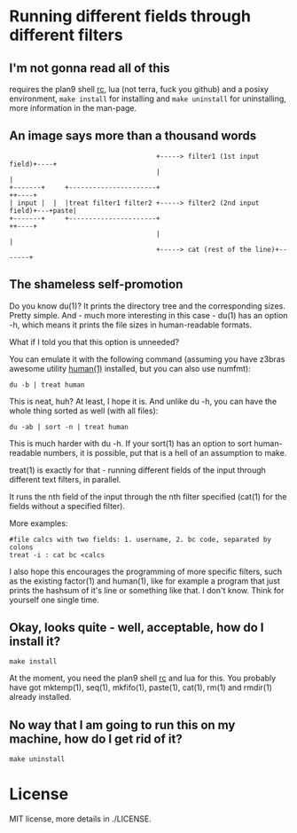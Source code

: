 Running different fields through different filters
==================================================

I'm not gonna read all of this
------------------------------

requires the plan9 shell [rc](http://git.suckless.org/9base), lua (not terra, fuck you github)
and a posixy environment, `make install` for installing and `make uninstall` for uninstalling,
more information in the man-page.

An image says more than a thousand words
----------------------------------------

```
                                     +-----> filter1 (1st input field)+----+
                                     |                                     |
+-------+     +----------------------+                                    ++----+
| input |  |  |treat filter1 filter2 +-----> filter2 (2nd input field)+---+paste|
+-------+     +----------------------+                                    ++----+
                                     |                                     |
                                     +-----> cat (rest of the line)+-------+
```

The shameless self-promotion
----------------------------

Do you know du(1)?
It prints the directory tree and the corresponding sizes. Pretty simple. And - much more interesting in this case -
du(1) has an option -h, which means it prints the file sizes in human-readable formats.

What if I told you that this option is unneeded?

You can emulate it with the following command
(assuming you have z3bras awesome utility [human(1)](http://git.z3bra.org/human/log.html)
installed, but you can also use numfmt):

	du -b | treat human

This is neat, huh? At least, I hope it is.
And unlike du -h, you can have the whole thing sorted as well (with all files):

	du -ab | sort -n | treat human

This is much harder with du -h. If your sort(1) has an option to
sort human-readable numbers, it is possible, put that is a hell of an
assumption to make.

treat(1) is exactly for that - running different fields of the input through different text filters, in parallel.

It runs the nth field of the input through the nth filter specified (cat(1) for the fields without a specified filter).

More examples:

	#file calcs with two fields: 1. username, 2. bc code, separated by colons
	treat -i : cat bc <calcs

I also hope this encourages the programming of more specific filters,
such as the existing factor(1) and human(1), like for example a program that
just prints the hashsum of it's line or something like that.
I don't know. Think for yourself one single time.

Okay, looks quite - well, acceptable, how do I install it?
--------------------------------------------------

	make install

At the moment, you need the plan9 shell [rc](http://git.suckless.org/9base) and lua for this.
You probably have got mktemp(1), seq(1), mkfifo(1), paste(1), cat(1),
rm(1) and rmdir(1) already installed.

No way that I am going to run this on my machine, how do I get rid of it?
-------------------------------------------------------------------------

	make uninstall

License
=======

MIT license, more details in ./LICENSE.
